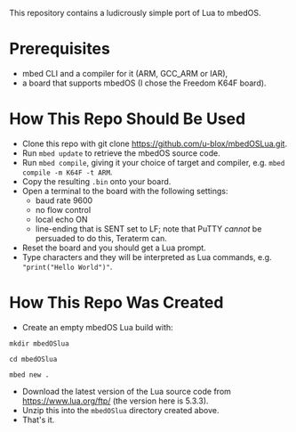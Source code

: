 This repository contains a ludicrously simple port of Lua to mbedOS.

Prerequisites
=============
- mbed CLI and a compiler for it (ARM, GCC_ARM or IAR),
- a board that supports mbedOS (I chose the Freedom K64F board).

How This Repo Should Be Used
============================
- Clone this repo with git clone https://github.com/u-blox/mbedOSLua.git.
- Run `mbed update` to retrieve the mbedOS source code.
- Run `mbed compile`, giving it your choice of target and compiler, e.g. `mbed compile -m K64F -t ARM`.
- Copy the resulting `.bin` onto your board.
- Open a terminal to the board with the following settings:
  - baud rate 9600
  - no flow control
  - local echo ON
  - line-ending that is SENT set to LF; note that PuTTY *cannot* be persuaded to do this, Teraterm can.
- Reset the board and you should get a Lua prompt.
- Type characters and they will be interpreted as Lua commands, e.g. `"print("Hello World")"`.

How This Repo Was Created
=========================
- Create an empty mbedOS Lua build with:

 `mkdir mbedOSlua`
 
 `cd mbedOSlua`
 
 `mbed new .`

- Download the latest version of the Lua source code from https://www.lua.org/ftp/ (the version here is 5.3.3).
- Unzip this into the `mbedOSlua` directory created above.
- That's it.